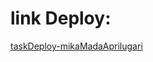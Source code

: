 # link Deploy:

[taskDeploy-mikaMadaAprilugari](https://625787d1cb0af5130e504d6f--wonderful-lamington-b762e3.netlify.app/)
